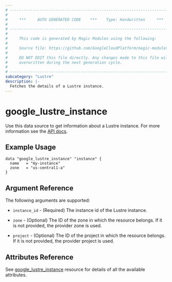 ```yaml
---
# ----------------------------------------------------------------------------
#
#     ***     AUTO GENERATED CODE    ***    Type: Handwritten     ***
#
# ----------------------------------------------------------------------------
#
#     This code is generated by Magic Modules using the following:
#
#     Source file: https://github.com/GoogleCloudPlatform/magic-modules/tree/main/mmv1/third_party/terraform/website/docs/d/lustre_instance.html.markdown
#
#     DO NOT EDIT this file directly. Any changes made to this file will be
#     overwritten during the next generation cycle.
#
# ----------------------------------------------------------------------------
subcategory: "Lustre"
description: |-
  Fetches the details of a Lustre instance.
---
```


# google_lustre_instance

Use this data source to get information about a Lustre instance. For more information see the [API docs](https://cloud.google.com/filestore/docs/lustre/reference/rest/v1/projects.locations.instances).

## Example Usage

```hcl
data "google_lustre_instance" "instance" {
  name   = "my-instance"
  zone   = "us-central1-a"
}
```

## Argument Reference

The following arguments are supported:

* `instance_id` - (Required) The instance id of the Lustre instance.

* `zone` - (Optional) The ID of the zone in which the resource belongs. If it is not provided, the provider zone is used.

* `project` - (Optional) The ID of the project in which the resource belongs. If it is not provided, the provider project is used.

## Attributes Reference

See [google_lustre_instance](https://registry.terraform.io/providers/hashicorp/google/latest/docs/resources/lustre_instance) resource for details of all the available attributes.
